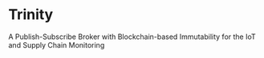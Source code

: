 # Trinity
A Publish-Subscribe Broker with Blockchain-based Immutability for the IoT and Supply Chain Monitoring
